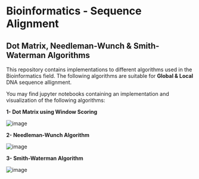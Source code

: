# Bioinformatics - Sequence Alignment 
## Dot Matrix, Needleman-Wunch & Smith-Waterman Algorithms

 This repository contains implementations to different algorithms used in the Bioinformatics field. 
 The following algorithms are suitable for **Global & Local**  DNA sequence allignment. 

 You may find jupyter notebooks containing an implementation and visualization of the following algorithms: 

 **1- Dot Matrix using Window Scoring**
  
  ![image](https://user-images.githubusercontent.com/48836158/119528199-48846880-bd81-11eb-818c-4dc939def6e9.png)
  
 **2- Needleman-Wunch Algorithm**
 
![image](https://user-images.githubusercontent.com/48836158/119811271-345a7b80-bee7-11eb-9a4b-302e923b13e0.png)

 **3- Smith-Waterman Algorithm**
 
![image](https://user-images.githubusercontent.com/48836158/119811732-b77bd180-bee7-11eb-8847-211c2b113735.png)

